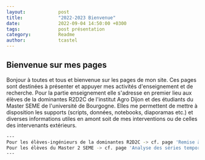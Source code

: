 ```yaml
---
layout:            post
title:             "2022-2023 Bienvenue"
date:              2022-09-04 14:50:00 +0300
tags:              post présentation
category:          Readme
author:            tcastel
---
```


## Bienvenue sur mes pages
Bonjour à toutes et tous et bienvenue sur les pages de mon site. Ces pages sont destinées à présenter et appuyer mes activités d'enseignement et de recherche. Pour la partie enseignement elle s'adresse en premier lieu aux élèves de la dominantes R2D2C de l'institut Agro Dijon et des étudiants du Master SEME de l'université de Bourgogne. Elles me permettent de mettre à disposition les supports (scripts, données, notebooks, diaporamas etc.) et diverses informations utiles en amont soit de mes interventions ou de celles des intervenants extérieurs.


```bash
---
Pour les élèves-ingénieurs de la dominantes R2D2C -> cf. page 'Remise à niveau R'
Pour les élèves du Master 2 SEME -> cf. page 'Analyse des séries temporelles avec R'
---
```

